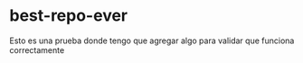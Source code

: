 # best-repo-ever

Esto es una prueba donde tengo que agregar algo para validar que funciona correctamente
